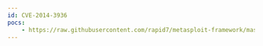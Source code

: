 ```yaml
---
id: CVE-2014-3936
pocs:
    - https://raw.githubusercontent.com/rapid7/metasploit-framework/master/modules/exploits/linux/http/dlink_hnap_bof.rb
---
```

